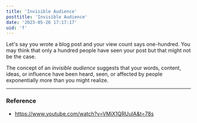 ```yaml
---
title: 'Invisible Audience'
posttitle: 'Invisible Audience'
date: '2023-05-26 17:17:17'
uid: 'f'
---
```


Let's say you wrote a blog post and your view count says one-hundred. You may think that only a hundred people have seen your post but that might not be the case.

The concept of an _invisible audience_ suggests that your words, content, ideas, or influence have been heard, seen, or affected by people exponentially more than you might realize.

---

### Reference
- <https://www.youtube.com/watch?v=VMiX1QRUuIA&t=78s>